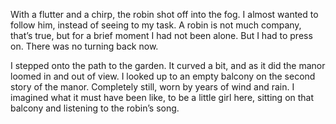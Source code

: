 With a flutter and a chirp, the robin shot off into the fog. I almost wanted to follow him, instead of seeing to my task. A robin is not much company, that’s true, but for a brief moment I had not been alone. But I had to press on. There was no turning back now.

I stepped onto the path to the garden. It curved a bit, and as it did the manor loomed in and out of view. I looked up to an empty balcony on the second story of the manor. Completely still, worn by years of wind and rain. I imagined what it must have been like, to be a little girl here, sitting on that balcony and listening to the robin’s song. 